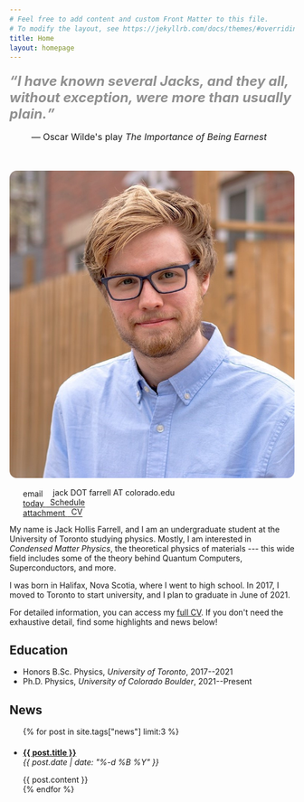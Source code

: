 ```yaml
---
# Feel free to add content and custom Front Matter to this file.
# To modify the layout, see https://jekyllrb.com/docs/themes/#overriding-theme-defaults
title: Home
layout: homepage
---
```

<!--
<div>
<span data-nosnippet>
<div style="margin-left:10%;margin-right:100">
<blockquote>I have known several Jacks, and they all, without exception, were more than usually plain.</blockquote>
<p style = "text-align: center;position:relative;top:-0.75em;margin-left:20px;margin-right:20px;z-index: -1;width:90%"> &mdash; Oscar Wilde's play <i>The Importance of Being Earnest</i></p>
</div>
-->
<!--
<div style = "width:100%;position:relative">
<blockquote>If there is an equation for a curve like a bell, there must be an an equation for one like a bluebell, and if a bluebell, why not a rose?  Do we believe nature is written in numbers?</blockquote>
<p style = "text-align:center;position:relative;top:-0.75em;margin-left:20px;margin-right:20px"> &mdash; Tom Stoppard's play <i>Arcadia</i></p>
</div>

</span>
</div>
-->

<div>
<span data-nosnippet>
<div>


<div style = "color:#909090;font-size:24px;margin-top:20px"><b><i><q>I have known several Jacks, and they all, without exception, were more than usually plain.</q></i></b></div>


<p style = "font-size:16px; text-align: center;position:relative;top:-0.0;margin-left:20px;margin-right:20px;margin-bottom:50px;z-index: -1;width:90%"> &mdash; Oscar Wilde's play <i>The Importance of Being Earnest</i></p>
</div>

<div class = "responsive">
<img style = "border: 0px solid #bbb; border-radius: 2.5%" src="/assets/small_banner3.jpg">
</div>

<ul style="list-style-type:none">
<li>
<span class="material-icons" style = "position:relative;top:0.2em">
email
</span>&emsp;jack DOT farrell AT colorado.edu
</li>
<li>
<a href = "/schedule">
<span class="material-icons" style = "position:relative;top:0.2em">
today
</span>&ensp;Schedule</a>
</li>
<li>
<a href = "/assets/CV.pdf">
<span class="material-icons" style = "position:relative;top:0.2em">
attachment
</span>&ensp;CV
</a>
</li>
</ul>




</span>
</div>

<div style="clear:left"></div>
<!--
<img class = "responsive" src = "/assets/farrellJPG.JPG">
-->


My name is Jack Hollis Farrell, and I am an undergraduate student at the University of Toronto studying physics.  Mostly, I am interested in *Condensed Matter Physics*, the theoretical physics of materials --- this wide field includes some of the theory behind Quantum Computers, Superconductors, and more.



I was born in Halifax, Nova Scotia, where I went to high school. In 2017, I moved to Toronto to start university, and I plan to graduate in June of 2021.

For detailed information, you can access my [full CV](/assets/CV.pdf).  If you don't need the exhaustive detail, find some highlights and news below!


## Education
- Honors B.Sc. Physics, *University of Toronto*, 2017--2021
- Ph.D. Physics, *University of Colorado Boulder*, 2021--Present

## News
<ul>
{% for post in site.tags["news"] limit:3 %}
<li><a href = "{{post.url}}"><h4 style="margin-bottom:0px">{{ post.title }}</h4></a>
<div style="margin-bottom:1em;font-size:14px"><i>{{ post.date | date: "%-d %B %Y" }}</i></div>
{{ post.content }}
</li>
{% endfor %}
</ul>


<!--
## More about Me
### Science
I am interested in *Condensed Matter Physics* on the theoretical side.  I got into physics in high school by reading lots of so-called "popular" books on the subject.  You can find a list of my favourites here.

### Filmmaking
 I've been making movies with my friends since around middle school.  For the past few years, in addition to my creative film projects, I have been exploring documentary and nonfiction filmmaking.  Lots of examples are on the <a href = "/film/">film</a> page.

### Other Interests
- *Comics:* I am a big fan of comic books and comic book movies.  There are lots of great stores in Toronto.  My "pull file" is set up at The Beguiling in toronto.  This is a great.  If you're interested for some reason, feel free to check out my (usually updated) list of books I'm following right now!
-->
